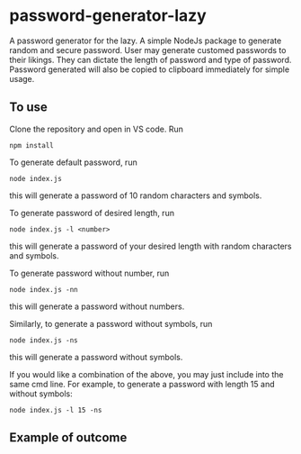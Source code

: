 # password-generator-lazy
A password generator for the lazy. A simple NodeJs package to generate random and secure password. 
User may generate customed passwords to their likings. They can dictate the length of password and type of password. 
Password generated will also be copied to clipboard immediately for simple usage.

## To use
Clone the repository and open in VS code. 
Run 
```
npm install
```

To generate default password, run 
```
node index.js
```
this will generate a password of 10 random characters and symbols.

To generate password of desired length, run
```
node index.js -l <number>
```
this will generate a password of your desired length with random characters and symbols.

To generate password without number, run
```
node index.js -nn
```
this will generate a password without numbers.

Similarly, to generate a password without symbols, run
```
node index.js -ns
```
this will generate a password without symbols.

If you would like a combination of the above, you may just include into the same cmd line. 
For example, to generate a password with length 15 and without symbols:
```
node index.js -l 15 -ns
```
## Example of outcome
